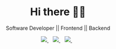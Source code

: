 <h1 align='center'>Hi there 👋🏾</h1>

<p align='center'>Software Developer || Frontend || Backend </p>

<p align='center'>
<a href="https://rmorris29.github.io/" target="_blank">
  <img src="https://img.shields.io/badge/Richard's-Portfolio-red" />
</a>&nbsp;&nbsp;
<a href="https://www.linkedin.com/in/richard-m-763416152/" target="_blank">
  <img src="https://img.shields.io/badge/linkedin-%230077B5.svg?&style=for-the-badge&logo=linkedin&logoColor=white" />
</a>&nbsp;&nbsp;
<a href="mailto:richard.morris2493@gmail.com" target="_blank">
  <img src="https://img.shields.io/badge/email me-%23D14836.svg?&style=for-the-badge&logo=gmail&logoColor=white" />
</a>&nbsp;&nbsp;
</p>
